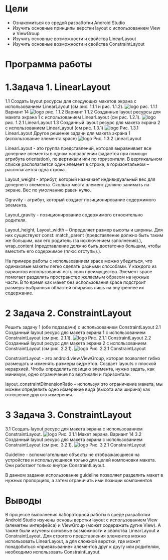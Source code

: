 # Цели
 - Ознакомиться со средой разработки Android Studio
 - Изучить основные принципы верстки layout с использованием View и ViewGroup
 - Изучить основные возможности и свойства LinearLayout
 - Изучить основные возможности и свойства ConstraintLayout


# Программа работы
 # 1.Задача 1. LinearLayout
  1.1 Создать layout ресурсы для следующих макетов экрана с использованием LinearLayout (см рис. 1.1.1 и рис. 1.1.2).
 ![logo](https://i.ibb.co/j3ssV24/14.jpg)
рис. 1.1.1 Вариант 14
 ![logo](https://i.ibb.co/NW33M6Z/01.jpg)
рис. 1.1.2 Вариант 1
1.2 Созданные layout ресурсы для макета экрана 1 с использованием LinearLayout (см рис. 1.2.1).
![logo](https://i.ibb.co/Fx89pm8/0-XKx0-Vt8-Zg.jpg)
рис. 1.2.1 LinearLayout
1.3 Созданный layout ресурс для макета экрана 2 с использованием LinearLayout (см рис. 1.3.1)
![logo](https://i.ibb.co/mhmps9m/Itmhmbi9gdg.jpg)
Рис. 1.3.1 LinearLayout
Другое решение задачи для макета экрана 1 (использование элемента space)
![logo](https://i.ibb.co/rZ2TZdt/lh-Aj-VDy-K4mg.jpg)
Рис. 1.3.2 LinearLayout

LinearLayout - это группа представлений, которая выравнивает все дочерние элементы в одном направлении (задается при помощи атрибута orientation), по вертикали или по горизонтали. В вертикальном списке располагается один элемент в строке, в горизонтальном – располагается одна строка.

Layout_weight -  этрибут, который назначает индивидуальный вес для дочернего элемента. Сколько места элемент должно занимать на экране. Вес по умолчанию равен нулю. 

Ggravity - атрибут, который создает позиционирование содержимого элемента.

Layout_gravity - позиционирование содержимого относительно родителя.

Layout_height, Layout_width  – Определяет размер высоты и ширины.  Для них существуют const: match_parent (представление должно быть таким же большим, как его родитель (за исключением заполнения).), wrap_content (представление должно быть достаточно большим, чтобы вместить его содержимое (плюс отступы).). 

На примере работы с использованием space можно убедиться, что одинаковые макеты легко сделать разными способами. У каждого из вариантов использования есть свои преимущества.  Элемент space помогает разделить пространство желаемым образом на нужные части.  В то время как макет без использования space подстроит размеры выбранных областей опираясь лишь на внутреннее их содержание. 
# 2 Задача 2. ConstraintLayout
Решить задачу 1 (обе подзадачи) с использованием ConstraintLayout
2.1 Созданный layout ресурс для макета экрана 1 с использованием ConstraintLayout (см рис. 2.1.1).
![logo](https://i.ibb.co/yBsmzTb/Ay-MMa-Gs2-WC8.jpg)
Рис. 2.1.1 ConstraintLayout
2.2 Созданный layout ресурс для макета экрана 2 с использованием ConstraintLayout (см рис. 2.2.1).
![logo](https://i.ibb.co/sFJn01L/sm-Zg-KUtusbo.jpg)
Рис. 2.2.1 ConstraintLayout

ConstraintLayout - это android.view.ViewGroup, которая позволяет гибко размещать и изменять размеры виджетов. Создает layouts с плоской иерархией. Чтобы определить позицию элемента, нужно задать, как минимум, одно ограничение по вертикали и горизонтали.

layout_constraintDimensionRatio – используя это ограничение макета, мы можем определить одно измерение вида (высота или ширина) как отношение другого измерения.

# 3 Задача 3. ConstraintLayout
3.1 Создать layout ресурс для макета экрана с использованием ConstraintLayout.
![logo](https://i.ibb.co/YWr7gWK/lab01-constraint-v14.png)
Рис. 3.1.1 Макет экрана. Вариант 14
3.2 Созданный layout ресурс для макета экрана  с использованием ConstraintLayout (см рис. 3.2.1).
![logo](https://i.ibb.co/x8nZmSn/e9-WGF70-HVig.jpg)
Рис. 3.2.1 ConstraintLayout

Guideline - вспомогательные объекты не отображающиеся на устройстве и использующиеся только для целей компоновки макета. Они работают только внутри ConstraintLayout.

В данном задании использование guideline позволяет разделить макет в нужных пропорциях, а затем ограничить ими позиции компонентов

# Выводы  
В процессе выполнения лабораторной работы в среде разработки Android Studio изучены основы верстки layout с использованием View (элеметны интерфейса) и ViewGroup (может содеражать дугие View). А также были изучены основные возможности и свойства LinearLayout и ConstraintLayout. Для строгого представления элементов можно использовать LinearLayout, а для сложной верстки, где может понадобиться «привязывание» элементов друг к другу или родителям, необходимо использовать ConstraintLayout.



